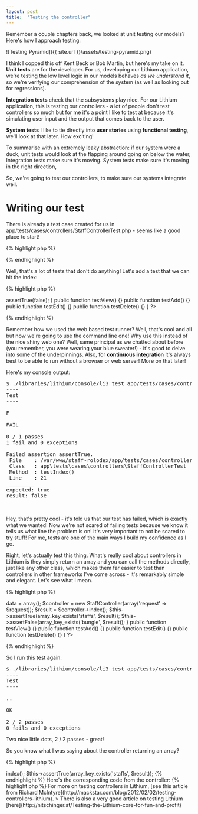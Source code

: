 ```yaml
---
layout: post
title:  "Testing the controller"
---
```


Remember a couple chapters back, we looked at unit testing our models? Here's how I approach testing:

![Testing Pyramid]({{ site.url }}/assets/testing-pyramid.png)

I think I copped this off Kent Beck or Bob Martin, but here's my take on it. **Unit tests** are for the developer. For us, developing our Lithium application, we're testing the low level logic in our models behaves _as we understand it_, so we're verifying our comprehension of the system (as well as looking out for regressions).

**Integration tests** check that the subsystems play nice. For our Lithium application, this is testing our controllers - a lot of people don't test controllers so much but for me it's a point I like to test at because it's simulating user input and the output that comes back to the user.

**System tests** I like to tie directly into **user stories** using **functional testing**, we'll look at that later. How exciting!

To summarise with an extremely leaky abstraction: if our system were a duck, unit tests would look at the flapping around going on below the water, Integration tests make sure it's moving. System tests make sure it's moving in the right direction,

So, we're going to test our controllers, to make sure our systems integrate well.

# Writing our test

There is already a test case created for us in app/tests/cases/controllers/StaffControllerTest.php - seems like a good place to start!

{% highlight php %}
<?php

namespace app\tests\cases\controllers;

use app\controllers\StaffController;

class StaffControllerTest extends \lithium\test\Unit {

	public function setUp() {}

	public function tearDown() {}

	public function testIndex() {}
	public function testView() {}
	public function testAdd() {}
	public function testEdit() {}
	public function testDelete() {}
}

?>
{% endhighlight %}

Well, that's a lot of tests that don't do anything! Let's add a test that we can hit the index:

{% highlight php %}
<?php

namespace app\tests\cases\controllers;

use app\controllers\StaffController;
use lithium\action\Request;

class StaffControllerTest extends \lithium\test\Unit {

	public function setUp() {}

	public function tearDown() {}

	public function testIndex() {
        $this->assertTrue(false);
    }
	public function testView() {}
	public function testAdd() {}
	public function testEdit() {}
	public function testDelete() {}
}
?>
{% endhighlight %}

Remember how we used the web based test runner? Well, that's cool and all but now we're going to use the command line one! Why use this instead of the nice shiny web one? Well, same principal as we chatted about before (you remember, you were wearing your blue sweater!) - it's good to delve into some of the underpinnings. Also, for **continuous integration** it's always best to be able to run without a browser or web server! More on that later!

Here's my console output:

<pre>
$ ./libraries/lithium/console/li3 test app/tests/cases/controllers/StaffControllerTest.php
----
Test
----

F

FAIL

0 / 1 passes
1 fail and 0 exceptions

Failed assertion assertTrue.
 File    : /var/www/staff-rolodex/app/tests/cases/controllers/StaffControllerTest.php
 Class   : app\tests\cases\controllers\StaffControllerTest
 Method  : testIndex()
 Line    : 21
 ________
expected: true
result: false

 ________
</pre>

Hey, that's pretty cool - it's told us that our test has failed, which is exactly what we wanted! Now we're not scared of failing tests because we know it tells us what line the problem is on! It's very important to not be scared to try stuff! For me, tests are one of the main ways I build my confidence as I go.

Right, let's actually test this thing. What's really cool about controllers in Lithium is they simply return an array and you can call the methods directly, just like any other class, which makes them far easier to test than controllers in other frameworks I've come across - it's remarkably simple and elegant. Let's see what I mean.

{% highlight php %}
<?php

namespace app\tests\cases\controllers;

use app\controllers\StaffController;
use lithium\action\Request;

class StaffControllerTest extends \lithium\test\Unit {

	public function setUp() {}

	public function tearDown() {}

	public function testIndex() {
        $request = new Request();
        $request->data = array();
        $controller = new StaffController(array('request' => $request));

        $result = $controller->index();
        $this->assertTrue(array_key_exists('staffs', $result));
        $this->assertFalse(array_key_exists('bungle', $result));
    }
	public function testView() {}
	public function testAdd() {}
	public function testEdit() {}
	public function testDelete() {}
}
?>
{% endhighlight %}

So I run this test again:

<pre>
$ ./libraries/lithium/console/li3 test app/tests/cases/controllers/StaffControllerTest.php
----
Test
----

..

OK

2 / 2 passes
0 fails and 0 exceptions
</pre>

Two nice little dots, 2 / 2 passes - great!

So you know what I was saying about the controller returning an array?

{% highlight php %}
<?php

// ...
        $result = $controller->index();
        $this->assertTrue(array_key_exists('staffs', $result));
{% endhighlight %}

Here's the corresponding code from the controller:

{% highlight php %}
<?php

// ...
	public function index() {
		$staffs = Staff::all();
		return compact('staffs');
	}
{% endhighlight %}

Notice that it simply returns the result of the all() static method on the Staff model, which pulls back all the staff.

# So what did we just test? And what do we need to test next?

We tested that the controller returns a collection of Staff. It would be useful, at this point, to have a test database and some fixtures perhaps, rather than using the MySQL connection we set up earlier. Otherwise, our system isn't in a "known state", and you using the app could affect results of tests. Tests have to be **idempotent** (i.e. same results no matter how they are run and in what sequence).

> For more on testing controllers in Lithium, [see this article from Richard McIntyre](http://mackstar.com/blog/2012/02/02/testing-controllers-lithium).

> There is also a very good article on testing Lithium [here](http://nitschinger.at/Testing-the-Lithium-core-for-fun-and-profit)